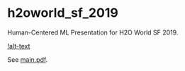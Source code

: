 # h2oworld_sf_2019
Human-Centered ML Presentation for H2O World SF 2019.

[!alt-text](img/blueprint.png)

See [main.pdf](main.pdf).
